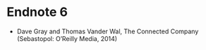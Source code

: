 # Endnote 6

* Dave Gray and Thomas Vander Wal, The Connected Company \(Sebastopol: O’Reilly Media, 2014\)

